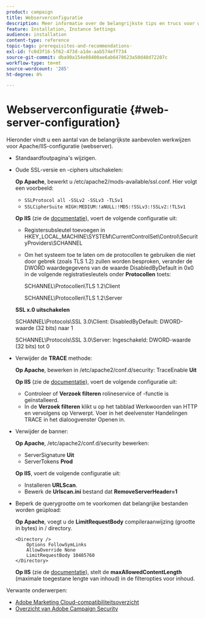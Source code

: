 ```yaml
---
product: campaign
title: Webserverconfiguratie
description: Meer informatie over de belangrijkste tips en trucs voor webserverconfiguratie
feature: Installation, Instance Settings
audience: installation
content-type: reference
topic-tags: prerequisites-and-recommendations-
exl-id: fc0d3f16-5f62-473d-a1de-aab574eff734
source-git-commit: dba90a154e08400ae6ab6478623a50d48d72207c
workflow-type: tm+mt
source-wordcount: '285'
ht-degree: 0%

---
```


# Webserverconfiguratie {#web-server-configuration}



Hieronder vindt u een aantal van de belangrijkste aanbevolen werkwijzen voor Apache/IIS-configuratie (webserver).

* Standaardfoutpagina&#39;s wijzigen.

* Oude SSL-versie en -ciphers uitschakelen:

  **Op Apache**, bewerkt u /etc/apache2/mods-available/ssl.conf. Hier volgt een voorbeeld:

   * `SSLProtocol all -SSLv2 -SSLv3 -TLSv1`
   * `SSLCipherSuite HIGH:MEDIUM:!aNULL:!MD5:!SSLv3:!SSLv2:!TLSv1`

  **Op IIS** (zie de [documentatie](https://support.microsoft.com/en-us/kb/245030)), voert de volgende configuratie uit:

   * Registersubsleutel toevoegen in HKEY_LOCAL_MACHINE\SYSTEM\CurrentControlSet\Control\SecurityProviders\SCHANNEL
   * Om het systeem toe te laten om de protocollen te gebruiken die niet door gebrek (zoals TLS 1.2) zullen worden besproken, verander de DWORD waardegegevens van de waarde DisabledByDefault in 0x0 in de volgende registratiesleutels onder **Protocollen** toets:

     SCHANNEL\Protocollen\TLS 1.2\Client

     SCHANNEL\Protocollen\TLS 1.2\Server

  **SSL x.0 uitschakelen**

  SCHANNEL\Protocols\SSL 3.0\Client: DisabledByDefault: DWORD-waarde (32 bits) naar 1

  SCHANNEL\Protocols\SSL 3.0\Server: Ingeschakeld: DWORD-waarde (32 bits) tot 0

* Verwijder de **TRACE** methode:

  **Op Apache**, bewerken in /etc/apache2/conf.d/security: TraceEnable **Uit**

  **Op IIS** (zie de [documentatie](https://www.iis.net/configreference/system.webserver/security/requestfiltering/verbs)), voert de volgende configuratie uit:

   * Controleer of **Verzoek filteren** rolineservice of -functie is geïnstalleerd.
   * In de **Verzoek filteren** klikt u op het tabblad Werkwoorden van HTTP en vervolgens op Verwerpt. Voer in het deelvenster Handelingen TRACE in het dialoogvenster Openen in.

* Verwijder de banner:

  **Op Apache**, /etc/apache2/conf.d/security bewerken:

   * ServerSignature **Uit**
   * ServerTokens **Prod**

  **Op IIS**, voert de volgende configuratie uit:

   * Installeren **URLScan**.
   * Bewerk de **Urlscan.ini** bestand dat **RemoveServerHeader=1**

* Beperk de querygrootte om te voorkomen dat belangrijke bestanden worden geüpload:

  **Op Apache**, voegt u de **LimitRequestBody** compileraanwijzing (grootte in bytes) in / directory.

  ```
  <Directory />
      Options FollowSymLinks
      AllowOverride None
      LimitRequestBody 10485760
  </Directory>
  ```

  **Op IIS** (zie de [documentatie](https://www.iis.net/configreference/system.webserver/security/requestfiltering/requestlimits)), stelt de **maxAllowedContentLength** (maximale toegestane lengte van inhoud) in de filteropties voor inhoud.

Verwante onderwerpen:

* [Adobe Marketing Cloud-compatibiliteitsoverzicht](https://experienceleague.adobe.com/nl/docs/experience-platform/landing/governance-privacy-security/overview#privacy)
* [Overzicht van Adobe Campaign Security](https://experienceleague.adobe.com/nl/docs/experience-platform/landing/governance-privacy-security/overview#security)
